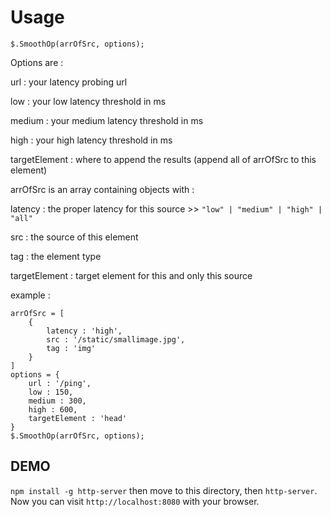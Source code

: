 # Usage

`$.SmoothOp(arrOfSrc, options);`

Options are : 

url : your latency probing url

low : your low latency threshold in ms

medium : your medium latency threshold in ms

high : your high latency threshold in ms

targetElement : where to append the results (append all of arrOfSrc to this element)

arrOfSrc is an array containing objects with :

latency : the proper latency for this source >> `"low" | "medium" | "high" | "all"`

src : the source of this element

tag : the element type

targetElement : target element for this and only this source

example : 

```
arrOfSrc = [
	{
		latency : 'high',
		src : '/static/smallimage.jpg',
		tag : 'img'
	}
]
options = {
	url : '/ping',
	low : 150,
	medium : 300,
	high : 600,
	targetElement : 'head'
}
$.SmoothOp(arrOfSrc, options);
```


## DEMO
`npm install -g http-server` then move to this directory, then `http-server`. Now you can visit `http://localhost:8080` with your browser.